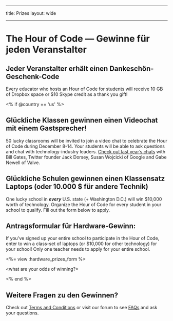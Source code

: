 * * *

title: Prizes layout: wide

* * *

# The Hour of Code — Gewinne für jeden Veranstalter

## Jeder Veranstalter erhält einen Dankeschön-Geschenk-Code

Every educator who hosts an Hour of Code for students will receive 10 GB of Dropbox space or $10 Skype credit as a thank you gift!

<% if @country == 'us' %>

## Glückliche Klassen gewinnen einen Videochat mit einem Gastsprecher!

50 lucky classrooms will be invited to join a video chat to celebrate the Hour of Code during December 8-14. Your students will be able to ask questions and chat with technology-industry leaders. [Check out last year’s chats](http://www.youtube.com/playlist?list=PLzdnOPI1iJNckJ81gRpJe5mR7imAHDl9a) with Bill Gates, Twitter founder Jack Dorsey, Susan Wojcicki of Google and Gabe Newell of Valve.

## Glückliche Schulen gewinnen einen Klassensatz Laptops (oder 10.000 $ für andere Technik)

One lucky school in ***every*** U.S. state (+ Washington D.C.) will win $10,000 worth of technology. Organize the Hour of Code for every student in your school to qualify. Fill out the form below to apply.

## Antragsformular für Hardware-Gewinn:

If you’ve signed up your entire school to participate in the Hour of Code, enter to win a class-set of laptops (or $10,000 for other technology) for your school! Only one teacher needs to apply for your entire school.

<%= view :hardware\_prizes\_form %>

<what are your odds of winning?>

<see a list of all schools signed up for the hour code in your state. one public k-12 school every u.s. state will win class-set laptops.>

<% end %>

## Weitere Fragen zu den Gewinnen?

Check out [Terms and Conditions](/prizes-terms) or visit our forum to see [FAQs](http://support.code.org) and ask your questions.